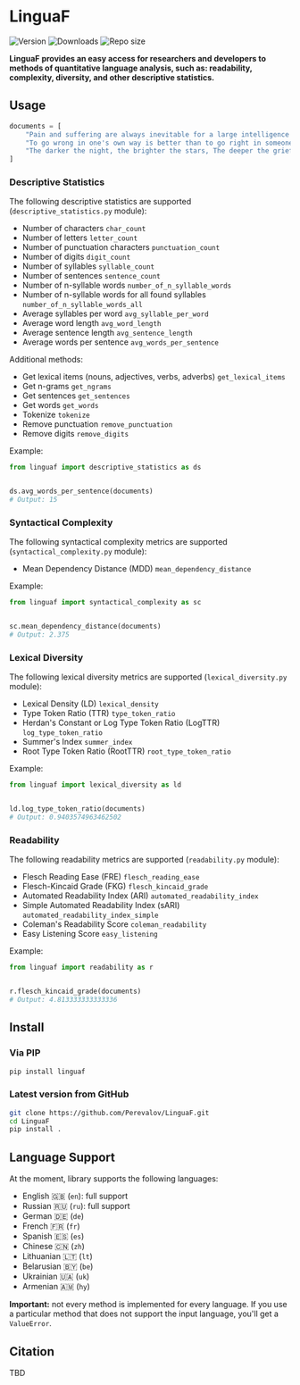 # LinguaF

![Version](https://img.shields.io/pypi/v/linguaf?logo=pypi)
![Downloads](https://img.shields.io/pypi/dm/linguaf)
![Repo size](https://img.shields.io/github/repo-size/perevalov/linguaf)

**LinguaF provides an easy access for researchers and developers to methods of quantitative language analysis, such as: readability, complexity, diversity, and other descriptive statistics.**

## Usage

```python
documents = [
    "Pain and suffering are always inevitable for a large intelligence and a deep heart. The really great men must, I think, have great sadness on earth.",
    "To go wrong in one's own way is better than to go right in someone else's.",
    "The darker the night, the brighter the stars, The deeper the grief, the closer is God!"
]
```

### Descriptive Statistics

The following descriptive statistics are supported (`descriptive_statistics.py` module):

* Number of characters `char_count`
* Number of letters `letter_count`
* Number of punctuation characters `punctuation_count`
* Number of digits `digit_count`
* Number of syllables `syllable_count`
* Number of sentences `sentence_count`
* Number of n-syllable words `number_of_n_syllable_words`
* Number of n-syllable words for all found syllables `number_of_n_syllable_words_all`
* Average syllables per word `avg_syllable_per_word`
* Average word length `avg_word_length`
* Average sentence length `avg_sentence_length`
* Average words per sentence `avg_words_per_sentence`

Additional methods:
* Get lexical items (nouns, adjectives, verbs, adverbs) `get_lexical_items`
* Get n-grams `get_ngrams`
* Get sentences `get_sentences`
* Get words `get_words`
* Tokenize `tokenize`
* Remove punctuation `remove_punctuation`
* Remove digits `remove_digits`

Example:

```python
from linguaf import descriptive_statistics as ds


ds.avg_words_per_sentence(documents)
# Output: 15
```

### Syntactical Complexity

The following syntactical complexity metrics are supported (`syntactical_complexity.py` module): 
* Mean Dependency Distance (MDD) `mean_dependency_distance`

Example:

```python
from linguaf import syntactical_complexity as sc


sc.mean_dependency_distance(documents)
# Output: 2.375
```

### Lexical Diversity

The following lexical diversity metrics are supported (`lexical_diversity.py` module): 
* Lexical Density (LD) `lexical_density`
* Type Token Ratio (TTR) `type_token_ratio`
* Herdan's Constant or Log Type Token Ratio (LogTTR) `log_type_token_ratio`
* Summer's Index `summer_index`
* Root Type Token Ratio (RootTTR) `root_type_token_ratio`

Example:

```python
from linguaf import lexical_diversity as ld


ld.log_type_token_ratio(documents)
# Output: 0.9403574963462502
```

### Readability

The following readability metrics are supported (`readability.py` module): 
* Flesch Reading Ease (FRE) `flesch_reading_ease`
* Flesch-Kincaid Grade (FKG) `flesch_kincaid_grade`
* Automated Readability Index (ARI) `automated_readability_index`
* Simple Automated Readability Index (sARI) `automated_readability_index_simple`
* Coleman's Readability Score `coleman_readability`
* Easy Listening Score `easy_listening`


Example:

```python
from linguaf import readability as r


r.flesch_kincaid_grade(documents)
# Output: 4.813333333333336
```

## Install

### Via PIP

```bash
pip install linguaf
```

### Latest version from GitHub

```bash
git clone https://github.com/Perevalov/LinguaF.git
cd LinguaF
pip install .
```

## Language Support

At the moment, library supports the following languages:
* English 🇬🇧 (`en`): full support
* Russian 🇷🇺 (`ru`): full support
* German 🇩🇪 (`de`)
* French 🇫🇷 (`fr`)
* Spanish 🇪🇸 (`es`)
* Chinese 🇨🇳 (`zh`)
* Lithuanian 🇱🇹 (`lt`)
* Belarusian 🇧🇾 (`be`)
* Ukrainian 🇺🇦 (`uk`)
* Armenian 🇦🇲 (`hy`)

**Important:** not every method is implemented for every language. If you use a particular method that does not support the input language, you'll get a `ValueError`.

## Citation

TBD

